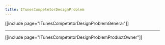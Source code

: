 ```yaml
---
title: ITunesCompetetorDesignProblem
---
```

[[include page="ITunesCompetetorDesignProblemGeneral"]]

----

[[include page="ITunesCompetetorDesignProblemProductOwner"]]
